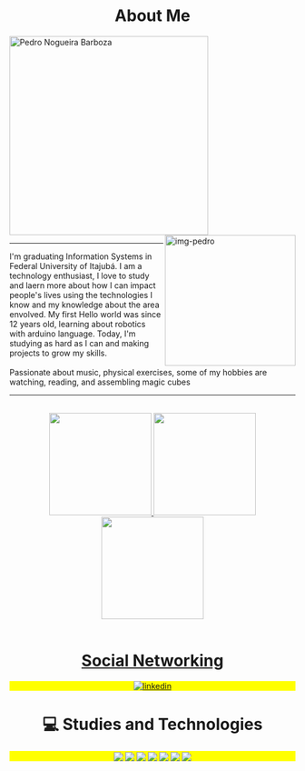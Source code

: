   <h1 align="center">                                                                                                                                                       
About Me </h1>


<img align="center" width="350" src="https://github.com/PedroNB10/PedroNB10/blob/main/name.svg" alt="Pedro Nogueira Barboza" />

<img align="right" height="230" alt="img-pedro"  src="https://github.com/PedroNB10/PedroNB10/blob/main/imagem%20programando.gif">

---


<p align="left">I'm graduating Information Systems in Federal University of Itajubá. I am a technology enthusiast, I love to study and laern more about how I can impact people's lives using the technologies I know and
  my knowledge about the area envolved. My first Hello world was since 12 years old, learning about robotics with arduino language. Today, I'm studying as hard as I can and making projects to grow my skills.
<br>
<br>
 Passionate about music, physical exercises, some of my hobbies are watching, reading, and assembling magic cubes</p>

---






<!--
**PedroNB10/PedroNB10** is a ✨ _special_ ✨ repository because its `README.md` (this file) appears on your GitHub profile.

Here are some ideas to get you started:

- 🔭 I’m currently working on ...
- 🌱 I’m currently learning ...
- 👯 I’m looking to collaborate on ...
- 🤔 I’m looking for help with ...
- 💬 Ask me about ...
- 📫 How to reach me: ...
- 😄 Pronouns: ...
- ⚡ Fun fact: ...
-->


<br/>
<div align="center">
  <a href="https://github.com/PedroNB10">

  <img height="180em" src="https://github-readme-stats.vercel.app/api?username=PedroNB10&show_icons=true&bg_color=000&border_color=30A3DC&title_color=E94D5F&text_color=FFF&include_all_commits=true&count_private=true"/>
  <img height="180em" src="https://github-readme-stats.vercel.app/api/top-langs/?username=PedroNB10&hide=makefile,assembly,c%2B%2B,c%23,jupyter%20notebook&layout=compact&bg_color=000&border_color=30A3DC&title_color=E94D5F&text_color=FFF"/> 
  <img height="180em" src="https://github-profile-trophy.vercel.app/?username=PedroNB10&theme=algolia&no-frame=true&row=1&&margin-w=20&no-bg=true"/>
  
</div>
  
  <br/>
  
  <h1 align="center">                                                                                                                                                       
Social Networking </h1>
  
   
<p align="center" style="background:yellow">
<a href="https://www.linkedin.com/in/pedro-nogueira-barboza-2178ba211/" target="_blank">
</a>
<a href="https://www.linkedin.com/in/pedro-nogueira-barboza-2178ba211/" target="_blank">
  <img align="center" src="https://img.shields.io/badge/LinkedIn-000?style=for-the-badge&logo=linkedin&logoColor=0E76A8" alt="linkedin"/>
</a>

  
  

  
</p>
  

  
<h1 align="center">                                                                                                                                                       
💻 Studies and Technologies </h1>
  
  <p align="center" style="background:yellow">
 <img align="center" src="https://img.shields.io/badge/C-000?style=for-the-badge&logo=c"/>
 <img align="center" src="https://img.shields.io/badge/JavaScript-000?style=for-the-badge&logo=javascript"/>
   <img align="center" src="https://img.shields.io/badge/HTML5-000?style=for-the-badge&logo=html5"/>
   <img align="center" src="https://img.shields.io/badge/CSS3-000?style=for-the-badge&logo=css3&logoColor=264CE4"/>
   <img align="center" src="https://img.shields.io/badge/Python-000?style=for-the-badge&logo=python"/>
   <img align="center" src="https://img.shields.io/badge/Git-000?style=for-the-badge&logo=git"/>
   <img align="center" src="https://img.shields.io/badge/GitHub-000?style=for-the-badge&logo=github"/>


  </p>

    
  </div>
  
  


  
  

 



 
  
 
